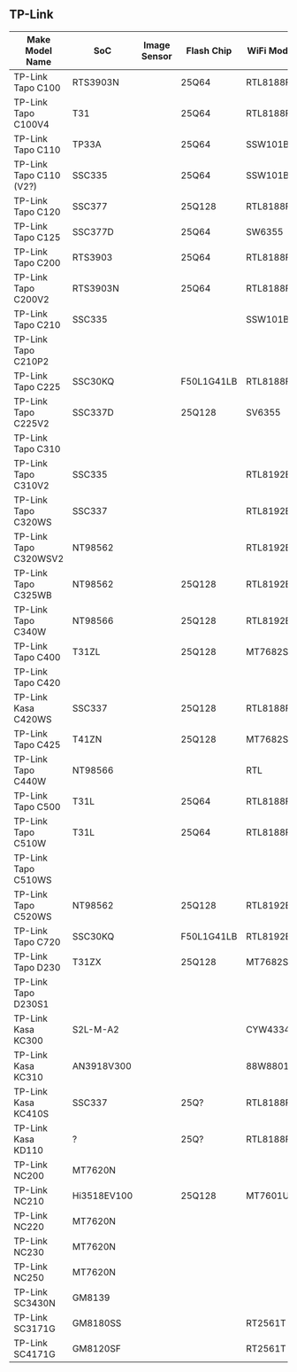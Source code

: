 TP-Link
-------

| Make Model Name         | SoC         | Image Sensor | Flash Chip | WiFi Module | FCC ID        |
|-------------------------|-------------|--------------|------------|-------------|---------------|
| TP-Link Tapo C100       | RTS3903N    |              | 25Q64      | RTL8188FTV  | TE7C100       |
| TP-Link Tapo C100V4     | T31         |              | 25Q64      | RTL8188FTV  | 2AXJ4C100V4   |
| TP-Link Tapo C110       | TP33A       |              | 25Q64      | SSW101B     | 2AXJ4C110     |
| TP-Link Tapo C110 (V2?) | SSC335      |              | 25Q64      | SSW101B     | TE7KC110      |
| TP-Link Tapo C120       | SSC377      |              | 25Q128     | RTL8188FTV  | 2AXJ4C120     |
| TP-Link Tapo C125       | SSC377D     |              | 25Q64      | SW6355      | 2AXJ4C125     |
| TP-Link Tapo C200       | RTS3903     |              | 25Q64      | RTL8188FTV  | TE7C200       |
| TP-Link Tapo C200V2     | RTS3903N    |              | 25Q64      | RTL8188FTV  | 2AXJ4C200V2   |
| TP-Link Tapo C210       | SSC335      |              |            | SSW101B     | 2AXJ4C210     |
| TP-Link Tapo C210P2     |             |              |            |             |               |
| TP-Link Tapo C225       | SSC30KQ     |              | F50L1G41LB | RTL8188FTV  | 2AXJ4C225     |
| TP-Link Tapo C225V2     | SSC337D     |              | 25Q128     | SV6355      | 2AXJ4C225V2   |
| TP-Link Tapo C310       |             |              |            |             |               |
| TP-Link Tapo C310V2     | SSC335      |              |            | RTL8192EU   | 2AXJ4C310V2   |
| TP-Link Tapo C320WS     | SSC337      |              |            | RTL8192EU   | 2AXJ4C320WS   |
| TP-Link Tapo C320WSV2   | NT98562     |              |            | RTL8192EU   | 2AXJ4C320WSV2 |
| TP-Link Tapo C325WB     | NT98562     |              | 25Q128     | RTL8192EU   | 2AXJ4C325WB   |
| TP-Link Tapo C340W      | NT98566     |              | 25Q128     | RTL8192EU   | 2AXJ4C340W    |
| TP-Link Tapo C400       | T31ZL       |              | 25Q128     | MT7682SN    | 2AXJ4C400     |
| TP-Link Tapo C420       |             |              |            |             |               |
| TP-Link Kasa C420WS     | SSC337      |              | 25Q128     | RTL8188FTV  | 2AXJ4KC420WS  |
| TP-Link Tapo C425       | T41ZN       |              | 25Q128     | MT7682SN    | 2AXJ4C425     |
| TP-Link Tapo C440W      | NT98566     |              |            | RTL         | 2AXJ4C440W    |
| TP-Link Tapo C500       | T31L        |              | 25Q64      | RTL8188FTV  | 2AXJ4C500     |
| TP-Link Tapo C510W      | T31L        |              | 25Q64      | RTL8188FTV  | 2AXJ4C510W    |
| TP-Link Tapo C510WS     |             |              |            |             |               |
| TP-Link Tapo C520WS     | NT98562     |              | 25Q128     | RTL8192EU   | 2AXJ4C520WS   |
| TP-Link Tapo C720       | SSC30KQ     |              | F50L1G41LB | RTL8192EU   | 2AXJ4C720     |  
| TP-Link Tapo D230       | T31ZX       |              | 25Q128     | MT7682SN    | 2AXJ4D230     |
| TP-Link Tapo D230S1     |             |              |            |             |               |
| TP-Link Kasa KC300      | S2L-M-A2    |              |            | CYW4334W    | TE7KC300      |
| TP-Link Kasa KC310      | AN3918V300  |              |            | 88W8801     | TE7KC310      |
| TP-Link Kasa KC410S     | SSC337      |              | 25Q?       | RTL8188FTV  | 2AXJ4KC410S   |
| TP-Link Kasa KD110      | ?           |              | 25Q?       | RTL8188FTV  | 2AXJ4KD110    |
| TP-Link NC200           | MT7620N     |              |            |             | TE7NC200      |
| TP-Link NC210           | Hi3518EV100 |              | 25Q128     | MT7601UN    | TE7NC210      |
| TP-Link NC220           | MT7620N     |              |            |             | TE7NC220      |
| TP-Link NC230           | MT7620N     |              |            |             | TE7NC230      |
| TP-Link NC250           | MT7620N     |              |            |             | TE7NC250      |
| TP-Link SC3430N         | GM8139      |              |            |             | TE7SC3430N    |
| TP-Link SC3171G         | GM8180SS    |              |            | RT2561T     | TE7SC3171G    |
| TP-Link SC4171G         | GM8120SF    |              |            | RT2561T     | TE7SC4171G    |
